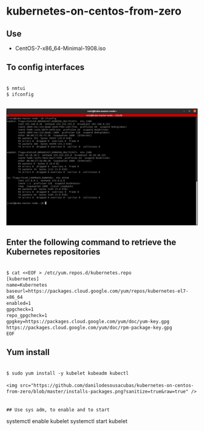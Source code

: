 # kubernetes-on-centos-from-zero

## Use 
 * CentOS-7-x86_64-Minimal-1908.iso

## To config interfaces
```command

$ nmtui 
$ ifconfig


```
<img src="https://github.com/danilodesousacubas/kubernetes-on-centos-from-zero/blob/master/interfaces-01.png?sanitize=true&raw=true" />


## Enter the following command to retrieve the Kubernetes repositories
```command

$ cat <<EOF > /etc/yum.repos.d/kubernetes.repo
[kubernetes]
name=Kubernetes
baseurl=https://packages.cloud.google.com/yum/repos/kubernetes-el7-x86_64
enabled=1
gpgcheck=1
repo_gpgcheck=1
gpgkey=https://packages.cloud.google.com/yum/doc/yum-key.gpg https://packages.cloud.google.com/yum/doc/rpm-package-key.gpg
EOF

```

## Yum install
```command

$ sudo yum install -y kubelet kubeadm kubectl

<img src="https://github.com/danilodesousacubas/kubernetes-on-centos-from-zero/blob/master/installs-packages.png?sanitize=true&raw=true" />


## Use sys adm, to enable and to start
```
systemctl enable kubelet
systemctl start kubelet

